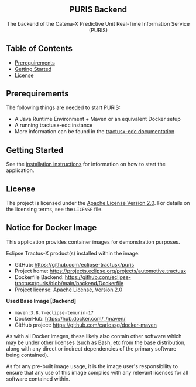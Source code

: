 <div align="center">
  <h2 align="center">PURIS Backend</h2>
  The backend of the Catena-X Predictive Unit Real-Time Information Service (PURIS)
</div>

## Table of Contents
- [Prerequirements](#prerequirements)
- [Getting Started](#getting-started)
- [License](#license)


## Prerequirements
The following things are needed to start PURIS:

- A Java Runtime Environment + Maven or an equivalent Docker setup
- A running tractusx-edc instance
- More information can be found in the [tractusx-edc documentation](https://github.com/eclipse-tractusx/tractusx-edc)

## Getting Started

See the [installation instructions](INSTALL.md) for information on how to start the application.

## License
The project is licensed under the [Apache License Version 2.0](https://www.apache.org/licenses/LICENSE-2.0).
For details on the licensing terms, see the `LICENSE` file.

## Notice for Docker Image
This application provides container images for demonstration purposes.

Eclipse Tractus-X product(s) installed within the image:

- GitHub: https://github.com/eclipse-tractusx/puris
- Project home: https://projects.eclipse.org/projects/automotive.tractusx
- Dockerfile Backend: https://github.com/eclipse-tractusx/puris/blob/main/backend/Dockerfile
- Project license: [Apache License, Version 2.0](https://github.com/eclipse-tractusx/puris/blob/main/backend/LICENSE)


**Used Base Image [Backend]**
- `maven:3.8.7-eclipse-temurin-17`
- DockerHub: https://hub.docker.com/_/maven/
- GitHub project: https://github.com/carlossg/docker-maven

As with all Docker images, these likely also contain other software which may be under other licenses (such as Bash, etc from the base distribution, along with any direct or indirect dependencies of the primary software being contained).

As for any pre-built image usage, it is the image user's responsibility to ensure that any use of this image complies with any relevant licenses for all software contained within.
